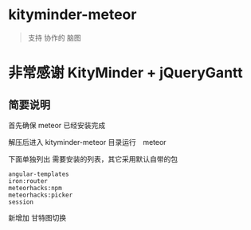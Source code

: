 # kityminder-meteor

> 支持 协作的 脑图 
> 


# 非常感谢  KityMinder + jQueryGantt 

## 简要说明
首先确保 meteor 已经安装完成 

解压后进入 kityminder-meteor 目录运行　meteor 

下面单独列出 需要安装的列表，其它采用默认自带的包

```
angular-templates 
iron:router
meteorhacks:npm
meteorhacks:picker
session

```

新增加 甘特图切换